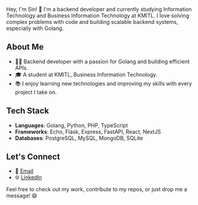 Hey, I'm Sin! 👋 I'm a backend developer and currently studying Information Technology and Business Information Technology at KMITL. I love solving complex problems with code and building scalable backend systems, especially with Golang.

## About Me
- 🧑‍💻 Backend developer with a passion for Golang and building efficient APIs.
- 🎓 A student at KMITL, Business Information Technology.
- 📚 I enjoy learning new technologies and improving my skills with every project I take on.

## Tech Stack
- **Languages**: Golang, Python, PHP, TypeScript
- **Frameworks**: Echo, Flask, Express, FastAPI, React, NextJS
- **Databases**: PostgreSQL, MySQL, MongoDB, SQLite

## Let's Connect
- 📧 [Email](mailto:sinpw782@example.com)
- 🌐 [LinkedIn](https://www.linkedin.com/in/patcharaphon-thepwijit-a69aaa2a0/)

Feel free to check out my work, contribute to my repos, or just drop me a message! 😄

